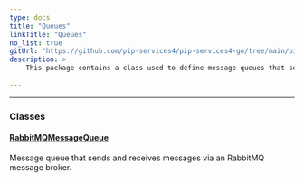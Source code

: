 ```yaml
---
type: docs
title: "Queues"
linkTitle: "Queues"
no_list: true
gitUrl: "https://github.com/pip-services4/pip-services4-go/tree/main/pip-services4-rabbitmq-go"
description: >
    This package contains a class used to define message queues that send and receive messages via an RabbitMQ broker.
    
---
```

---

<div class="module-body"> 

### Classes

#### [RabbitMQMessageQueue](rabbitmq_message_queue)
Message queue that sends and receives messages via an RabbitMQ message broker.

</div>

